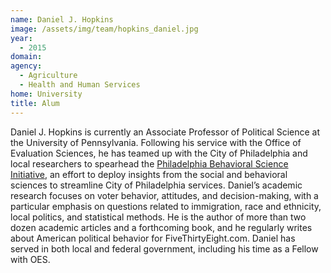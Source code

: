```yaml
---
name: Daniel J. Hopkins
image: /assets/img/team/hopkins_daniel.jpg
year: 
  - 2015
domain:
agency:
  - Agriculture
  - Health and Human Services
home: University
title: Alum
---
```


Daniel J. Hopkins is currently an Associate Professor of Political Science at the University of Pennsylvania. Following his service with the Office of Evaluation Sciences, he has teamed up with the City of Philadelphia and local researchers to spearhead the <a href="http://phillybsi.org/">Philadelphia Behavioral Science Initiative</a>, an effort to deploy insights from the social and behavioral sciences to streamline City of Philadelphia services. Daniel’s academic research focuses on voter behavior, attitudes, and decision-making, with a particular emphasis on questions related to immigration, race and ethnicity, local politics, and statistical methods. He is the author of more than two dozen academic articles and a forthcoming book, and he regularly writes about American political behavior for FiveThirtyEight.com. Daniel has served in both local and federal government, including his time as a Fellow with OES.

